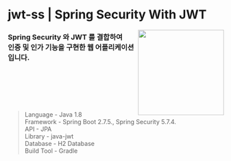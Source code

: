 # jwt-ss | Spring Security With JWT

<img align="right" src="https://github.com/jeongwon201/spring-webflux/assets/81132541/3e7997d0-0dd2-4bba-84e2-5c5584cfecd0" width="200px"/>
<h3 align="left">Spring Security 와 JWT 를 결합하여<br> 인증 및 인가 기능을 구현한 웹 어플리케이션입니다.</h4>
<br />
<br />
<br />
<br />

##

> Language - Java 1.8  
> Framework - Spring Boot 2.7.5., Spring Security 5.7.4.  
> API - JPA  
> Library - java-jwt  
> Database - H2 Database  
> Build Tool - Gradle  
<br />
